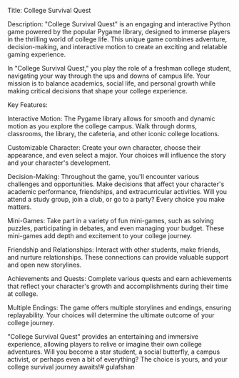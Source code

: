 Title: College Survival Quest

Description:
"College Survival Quest" is an engaging and interactive Python game powered by the popular Pygame library, designed to immerse players in the thrilling world of college life. This unique game combines adventure, decision-making, and interactive motion to create an exciting and relatable gaming experience.

In "College Survival Quest," you play the role of a freshman college student, navigating your way through the ups and downs of campus life. Your mission is to balance academics, social life, and personal growth while making critical decisions that shape your college experience.

Key Features:

Interactive Motion: The Pygame library allows for smooth and dynamic motion as you explore the college campus. Walk through dorms, classrooms, the library, the cafeteria, and other iconic college locations.

Customizable Character: Create your own character, choose their appearance, and even select a major. Your choices will influence the story and your character's development.

Decision-Making: Throughout the game, you'll encounter various challenges and opportunities. Make decisions that affect your character's academic performance, friendships, and extracurricular activities. Will you attend a study group, join a club, or go to a party? Every choice you make matters.

Mini-Games: Take part in a variety of fun mini-games, such as solving puzzles, participating in debates, and even managing your budget. These mini-games add depth and excitement to your college journey.

Friendship and Relationships: Interact with other students, make friends, and nurture relationships. These connections can provide valuable support and open new storylines.

Achievements and Quests: Complete various quests and earn achievements that reflect your character's growth and accomplishments during their time at college.

Multiple Endings: The game offers multiple storylines and endings, ensuring replayability. Your choices will determine the ultimate outcome of your college journey.

"College Survival Quest" provides an entertaining and immersive experience, allowing players to relive or imagine their own college adventures. Will you become a star student, a social butterfly, a campus activist, or perhaps even a bit of everything? The choice is yours, and your college survival journey awaits!# gulafshan
